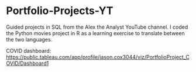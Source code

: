 # Portfolio-Projects-YT
Guided projects in SQL from the Alex the Analyst YouTube channel. I coded the Python movies project in R as a learning exercise to translate between the two languages.

COVID dashboard: <br />
https://public.tableau.com/app/profile/jason.cox3044/viz/PortfolioProject_COVID/Dashboard1
